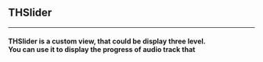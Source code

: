 ## THSlider
---
#### THSlider is a custom view, that could be display three level.<br>You can use it to display the progress of audio track that 